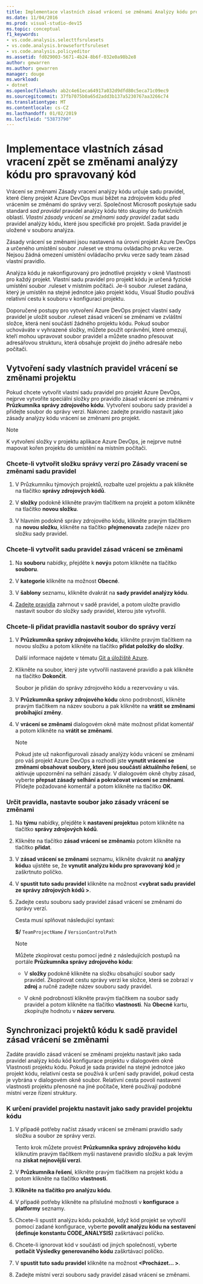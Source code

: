 ```yaml
---
title: Implementace vlastních zásad vrácení se změnami Analýzy kódu pro spravovaný kód
ms.date: 11/04/2016
ms.prod: visual-studio-dev15
ms.topic: conceptual
f1_keywords:
- vs.code.analysis.selecttfsrulesets
- vs.code.analysis.browsefortfsruleset
- vs.code.analysis.policyeditor
ms.assetid: fd029003-5671-4b24-8b6f-032e0a98b2e8
author: gewarren
ms.author: gewarren
manager: douge
ms.workload:
- dotnet
ms.openlocfilehash: ab2c4e61eca64917a032d9dfd80c5eca71c09ec9
ms.sourcegitcommit: 37fb7075b0a65d2add3b137a5230767aa3266c74
ms.translationtype: MT
ms.contentlocale: cs-CZ
ms.lasthandoff: 01/02/2019
ms.locfileid: "53873790"
---
```

# <a name="implement-custom-code-analysis-check-in-policies-for-managed-code"></a>Implementace vlastních zásad vracení zpět se změnami analýzy kódu pro spravovaný kód

Vrácení se změnami Zásady vracení analýzy kódu určuje sadu pravidel, které členy projekt Azure DevOps musí běžet na zdrojovém kódu před vrácením se změnami do správy verzí. Společnost Microsoft poskytuje sadu standard *sad pravidel* pravidel analýzy kódu této skupiny do funkčních oblastí. *Vlastní zásady vrácení se změnami sady pravidel* zadat sadu pravidel analýzy kódu, které jsou specifické pro projekt. Sada pravidel je uložené v souboru analýza.

Zásady vrácení se změnami jsou nastavená na úrovni projekt Azure DevOps a určeného umístění soubor .ruleset ve stromu ovládacího prvku verze. Nejsou žádná omezení umístění ovládacího prvku verze sady team zásad vlastní pravidlo.

Analýza kódu je nakonfigurovaný pro jednotlivé projekty v okně Vlastnosti pro každý projekt. Vlastní sadu pravidel pro projekt kódu je určená fyzické umístění soubor .ruleset v místním počítači. Je-li soubor .ruleset zadána, který je umístěn na stejné jednotce jako projekt kódu, Visual Studio používá relativní cestu k souboru v konfiguraci projektu.

Doporučené postupy pro vytvoření Azure DevOps project vlastní sady pravidel je uložit soubor .ruleset zásad vrácení se změnami ve zvláštní složce, která není součástí žádného projektu kódu. Pokud soubor uchováváte v vyhrazené složky, můžete použít oprávnění, které omezují, kteří mohou upravovat soubor pravidel a můžete snadno přesouvat adresářovou strukturu, která obsahuje projekt do jiného adresáře nebo počítači.

## <a name="create-the-project-custom-check-in-rule-set"></a>Vytvoření sady vlastních pravidel vrácení se změnami projektu

Pokud chcete vytvořit vlastní sadu pravidel pro projekt Azure DevOps, nejprve vytvoříte speciální složky pro pravidlo zásad vrácení se změnami v **Průzkumníka správy zdrojového kódu**. Vytvoření souboru sady pravidel a přidejte soubor do správy verzí. Nakonec zadejte pravidlo nastavit jako zásady analýzy kódu vrácení se změnami pro projekt.

> [!NOTE]
> K vytvoření složky v projektu aplikace Azure DevOps, je nejprve nutné mapovat kořen projektu do umístění na místním počítači.

### <a name="to-create-the-version-control-folder-for-the-check-in-policy-rule-set"></a>Chcete-li vytvořit složku správy verzí pro Zásady vracení se změnami sadu pravidel

1. V Průzkumníku týmových projektů, rozbalte uzel projektu a pak klikněte na tlačítko **správy zdrojových kódů**.

2. V **složky** podokně klikněte pravým tlačítkem na projekt a potom klikněte na tlačítko **novou složku**.

3. V hlavním podokně správy zdrojového kódu, klikněte pravým tlačítkem na **novou složku**, klikněte na tlačítko **přejmenovat**a zadejte název pro složku sady pravidel.

### <a name="to-create-the-check-in-policy-rule-set"></a>Chcete-li vytvořit sadu pravidel zásad vrácení se změnami

1. Na **souboru** nabídky, přejděte k **nový**a potom klikněte na tlačítko **souboru**.

2. V **kategorie** klikněte na možnost **Obecné**.

3. V **šablony** seznamu, klikněte dvakrát na **sady pravidel analýzy kódu**.

4. [Zadejte pravidla](../code-quality/how-to-create-a-custom-rule-set.md) zahrnout v sadě pravidel, a potom uložte pravidlo nastavit soubor do složky sady pravidel, kterou jste vytvořili.

### <a name="to-add-the-rule-set-file-to-version-control"></a>Chcete-li přidat pravidla nastavit soubor do správy verzí

1. V **Průzkumníka správy zdrojového kódu**, klikněte pravým tlačítkem na novou složku a potom klikněte na tlačítko **přidat položky do složky**.

     Další informace najdete v tématu [Git a úložiště Azure](/azure/devops/repos/git/overview?view=vsts).

2. Klikněte na soubor, který jste vytvořili nastavené pravidlo a pak klikněte na tlačítko **Dokončit**.

     Soubor je přidán do správy zdrojového kódu a rezervovány u vás.

3. V **Průzkumníka správy zdrojového kódu** okno podrobností, klikněte pravým tlačítkem na název souboru a pak klikněte na **vrátit se změnami probíhající změny**.

4. V **vrácení se změnami** dialogovém okně máte možnost přidat komentář a potom klikněte na **vrátit se změnami**.

    > [!NOTE]
    > Pokud jste už nakonfigurovali zásady analýzy kódu vrácení se změnami pro váš projekt Azure DevOps a rozhodli jste **vynutit vrácení se změnami obsahovat soubory, které jsou součástí aktuálního řešení**, se aktivuje upozornění na selhání zásady. V dialogovém okně chyby zásad, vyberte **přepsat zásady selhání a pokračovat vrácení se změnami**. Přidejte požadované komentář a potom klikněte na tlačítko **OK**.

### <a name="to-specify-the-rule-set-file-as-the-check-in-policy"></a>Určit pravidla, nastavte soubor jako zásady vrácení se změnami

1. Na **týmu** nabídky, přejděte k **nastavení projektu**a potom klikněte na tlačítko **správy zdrojových kódů**.

2. Klikněte na tlačítko **zásad vrácení se změnami**a potom klikněte na tlačítko **přidat**.

3. V **zásad vrácení se změnami** seznamu, klikněte dvakrát na **analýzy kódu**a ujistěte se, že **vynutit analýzu kódu pro spravovaný kód** je zaškrtnuto políčko.

4. V **spustit tuto sadu pravidel** klikněte na možnost  **\<vybrat sadu pravidel ze správy zdrojových kódů >**.

5. Zadejte cestu souboru sady pravidel zásad vrácení se změnami do správy verzí.

     Cesta musí splňovat následující syntaxi:

     **$/** `TeamProjectName` **/** `VersionControlPath`

    > [!NOTE]
    > Můžete zkopírovat cestu pomocí jedné z následujících postupů na portále **Průzkumníka správy zdrojového kódu**:

    - V **složky** podokně klikněte na složku obsahující soubor sady pravidel. Zkopírovat cestu správy verzí ke složce, která se zobrazí v **zdroj** a ručně zadejte název souboru sady pravidel.

    - V okně podrobností klikněte pravým tlačítkem na soubor sady pravidel a potom klikněte na tlačítko **vlastnosti**. Na **Obecné** kartu, zkopírujte hodnotu v **název serveru**.

## <a name="synchronize-code-projects-to-the-check-in-policy-rule-set"></a>Synchronizaci projektů kódu k sadě pravidel zásad vrácení se změnami

Zadáte pravidlo zásad vrácení se změnami projektu nastavit jako sada pravidel analýzy kódu kód konfigurace projektu v dialogovém okně Vlastnosti projektu kódu. Pokud je sada pravidel na stejné jednotce jako projekt kódu, relativní cesta se používá k určení sady pravidel, pokud cesta je vybrána v dialogovém okně soubor. Relativní cesta povolí nastavení vlastnosti projektu přenosné na jiné počítače, které používají podobné místní verze řízení struktury.

### <a name="to-specify-a-project-rule-set-as-the-rule-set-of-a-code-project"></a>K určení pravidel projektu nastavit jako sady pravidel projektu kódu

1. V případě potřeby načíst zásady vrácení se změnami pravidlo sady složku a soubor ze správy verzí.

   Tento krok můžete provést **Průzkumníka správy zdrojového kódu** kliknutím pravým tlačítkem myši nastavené pravidlo složku a pak levým na **získat nejnovější verzi**.

2. V **Průzkumníka řešení**, klikněte pravým tlačítkem na projekt kódu a potom klikněte na tlačítko **vlastnosti**.

3. **Klikněte na tlačítko pro analýzu kódu**.

4. V případě potřeby klikněte na příslušné možnosti v **konfigurace** a **platformy** seznamy.

5. Chcete-li spustit analýzu kódu pokaždé, když kód projekt se vytvořil pomocí zadané konfigurace, vyberte **povolit analýzu kódu na sestavení (definuje konstantu CODE_ANALYSIS)** zaškrtávací políčko.

6. Chcete-li ignorovat kód v součásti od jiných společností, vyberte **potlačit Výsledky generovaného kódu** zaškrtávací políčko.

7. V **spustit tuto sadu pravidel** klikněte na možnost  **\<Procházet... >**.

8. Zadejte místní verzi souboru sady pravidel zásad vrácení se změnami.